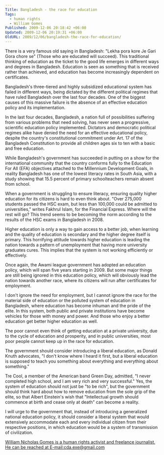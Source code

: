 ```yaml
---
Title: Bangladesh - the race for education
Tags:
  - human rights
  - William Gomes
Published: 2009-12-06 20:18:42 +06:00
Updated: 2009-12-06 20:19:31 +06:00
OldURL: 2009/12/06/bangladesh-the-race-for-education/
---
```


There is a very famous old saying in Bangladesh: "Lekha pora kore Je Gari Gora chore se" (Those who are educated will succeed). This traditional thinking of education as the ticket to the good life emerges in different ways and degrees in Bangladesh. Education is seen as something that is received rather than achieved, and education has become increasingly dependent on certificates. 

Bangladesh's three-tiered and highly subsidized educational system has failed in different ways, being dictated by the different political regimes that have ruled Bangladesh over the last four decades. One of the biggest causes of this massive failure is the absence of an effective education policy and its implementation. 

In the last four decades, Bangladesh, a nation full of possibilities suffering from various problems that need solving, has never seen a progressive, scientific education policy implemented. Dictators and democratic political regimes alike have denied the need for an effective educational policy, despite the country's constitutional commitment under Art. 17 of the Bangladesh Constitution to provide all children ages six to ten with a basic and free education. 

While Bangladesh's government has succeeded in putting on a show for the international community that the country conforms fully to the Education For All (EFA) objectives attached to the Millennium Development Goals, in reality Bangladesh has one of the lowest literacy rates in South Asia, with a study showing that 15.5 percent of primary schoolteachers remain absent from school.

When a government is struggling to ensure literacy, ensuring quality higher education for its citizens is hard to even think about. "Over 275,000 students passed the HSC exam, but less than 100,000 could be admitted to universities," writes Fakhrul Islam, for the Financial Express. Where will the rest will go? This trend seems to be becoming the norm according to the results of the HSC exams in Bangladesh in 2008.

Higher education is only a way to gain access to a better job, when learning and the quality of education is secondary and the higher degree itself is primary. This horrifying attitude towards higher education is leading the nation towards a pattern of unemployment that having more university graduates cures. This implies that the system is not working efficiently or effectively.

Once again, the Awami league government has adopted an education policy, which will span five years starting in 2009. But some major things are still being ignored in this education policy, which will obviously lead the nation towards another race, where its citizens will run after certificates for employment. 

I don't ignore the need for employment, but I cannot ignore the race for the material side of education or the polluted system of education in Bangladesh, where education has become inhuman and the pride of the elite. In this system, both public and private institutions have become vehicles for those with money and power. And those who enjoy a better education get better higher education as well. 

The poor cannot even think of getting education at a private university, due to the cycle of education and prosperity, and in public universities, most poor people cannot keep up in the race for education. 

The government should consider introducing a liberal education, as Donald Knuth advocates, "I don't know where I heard it first, but a liberal education is supposed to teach you something about everything and everything about something."

Tre Cool, a member of the American band Green Day, admitted, "I never completed high school, and I am very rich and very successful." Yes, the system of education should not just be "to be rich", but the government should think hard about how to remove education from the sole grip of the elite, so that Albert Einstein's wish that "Intellectual growth should commence at birth and cease only at death" can become a reality. 

I will urge to the government that, instead of introducing a generalized national education policy, it should consider a liberal system that would extensively accommodate each and every individual citizen from their respective positions, in which education would be a system of transmission of civilization.

<a href="https://nicholasgomes.wordpress.com/">William Nicholas Gomes is a human rights activist and freelance journalist. He can be reached at E-mail:cda.exe@gmail.com</a>

